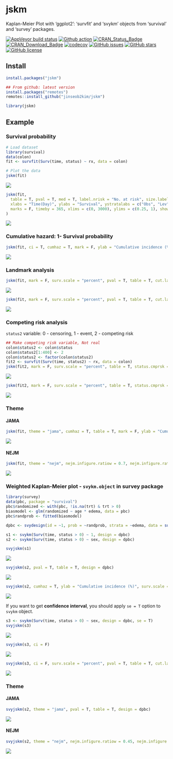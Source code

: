 jskm
================

Kaplan-Meier Plot with ‘ggplot2’: ‘survfit’ and ‘svykm’ objects from
‘survival’ and ‘survey’ packages.

<!-- badges: start -->

[![AppVeyor build
status](https://ci.appveyor.com/api/projects/status/github/jinseob2kim/jskm?branch=master&svg=true)](https://ci.appveyor.com/project/jinseob2kim/jskm)
[![Github
action](https://github.com/jinseob2kim/jskm/workflows/R-CMD-check/badge.svg)](https://github.com/jinseob2kim/jskm/actions)
[![CRAN_Status_Badge](https://www.r-pkg.org/badges/version/jskm)](https://cran.r-project.org/package=jskm)
[![CRAN_Download_Badge](https://cranlogs.r-pkg.org/badges/jskm)](https://CRAN.R-project.org/package=jskm)
[![codecov](https://codecov.io/github/jinseob2kim/jskm/branch/master/graphs/badge.svg)](https://app.codecov.io/github/jinseob2kim/jskm)
[![GitHub
issues](https://img.shields.io/github/issues/jinseob2kim/jskm.svg)](https://github.com/jinseob2kim/jskm/issues)
[![GitHub
stars](https://img.shields.io/github/stars/jinseob2kim/jskm.svg)](https://github.com/jinseob2kim/jskm/stargazers)
[![GitHub
license](https://img.shields.io/github/license/jinseob2kim/jskm.svg)](https://github.com/jinseob2kim/jskm/blob/master/LICENSE)
<!-- badges: end -->

## Install

``` r
install.packages("jskm")

## From github: latest version
install.packages("remotes")
remotes::install_github("jinseob2kim/jskm")

library(jskm)
```

## Example

### Survival probability

``` r
# Load dataset
library(survival)
data(colon)
fit <- survfit(Surv(time, status) ~ rx, data = colon)

# Plot the data
jskm(fit)
```

![](man/figures/README-unnamed-chunk-1-1.png)<!-- -->

``` r
jskm(fit,
  table = T, pval = T, med = T, label.nrisk = "No. at risk", size.label.nrisk = 8,
  xlabs = "Time(Day)", ylabs = "Survival", ystratalabs = c("Obs", "Lev", "Lev + 5FU"), ystrataname = "rx",
  marks = F, timeby = 365, xlims = c(0, 3000), ylims = c(0.25, 1), showpercent = T
)
```

![](man/figures/README-unnamed-chunk-1-2.png)<!-- -->

### Cumulative hazard: 1- Survival probability

``` r
jskm(fit, ci = T, cumhaz = T, mark = F, ylab = "Cumulative incidence (%)", surv.scale = "percent", pval = T, pval.size = 6, pval.coord = c(300, 0.7))
```

![](man/figures/README-unnamed-chunk-2-1.png)<!-- -->

### Landmark analysis

``` r
jskm(fit, mark = F, surv.scale = "percent", pval = T, table = T, cut.landmark = 500)
```

![](man/figures/README-unnamed-chunk-3-1.png)<!-- -->

``` r
jskm(fit, mark = F, surv.scale = "percent", pval = T, table = T, cut.landmark = 500, showpercent = T)
```

![](man/figures/README-unnamed-chunk-3-2.png)<!-- -->

### Competing risk analysis

`status2` variable: 0 - censoring, 1 - event, 2 - competing risk

``` r
## Make competing risk variable, Not real
colon$status2 <- colon$status
colon$status2[1:400] <- 2
colon$status2 <- factor(colon$status2)
fit2 <- survfit(Surv(time, status2) ~ rx, data = colon)
jskm(fit2, mark = F, surv.scale = "percent", table = T, status.cmprsk = "1")
```

![](man/figures/README-unnamed-chunk-4-1.png)<!-- -->

``` r
jskm(fit2, mark = F, surv.scale = "percent", table = T, status.cmprsk = "1", showpercent = T, cut.landmark = 500)
```

![](man/figures/README-unnamed-chunk-4-2.png)<!-- -->

### Theme

#### JAMA

``` r
jskm(fit, theme = "jama", cumhaz = T, table = T, mark = F, ylab = "Cumulative incidence (%)", surv.scale = "percent", pval = T, pval.size = 6, pval.coord = c(300, 0.7))
```

![](man/figures/README-unnamed-chunk-5-1.png)<!-- -->

#### NEJM

``` r
jskm(fit, theme = "nejm", nejm.infigure.ratiow = 0.7, nejm.infigure.ratioh = 0.4, nejm.infigure.ylim = c(0, 0.7), cumhaz = T, table = T, mark = F, ylab = "Cumulative incidence (%)", surv.scale = "percent", pval = T, pval.size = 6, pval.coord = c(300, 0.7))
```

![](man/figures/README-unnamed-chunk-6-1.png)<!-- -->

### Weighted Kaplan-Meier plot - `svykm.object` in **survey** package

``` r
library(survey)
data(pbc, package = "survival")
pbc$randomized <- with(pbc, !is.na(trt) & trt > 0)
biasmodel <- glm(randomized ~ age * edema, data = pbc)
pbc$randprob <- fitted(biasmodel)

dpbc <- svydesign(id = ~1, prob = ~randprob, strata = ~edema, data = subset(pbc, randomized))

s1 <- svykm(Surv(time, status > 0) ~ 1, design = dpbc)
s2 <- svykm(Surv(time, status > 0) ~ sex, design = dpbc)

svyjskm(s1)
```

![](man/figures/README-unnamed-chunk-7-1.png)<!-- -->

``` r
svyjskm(s2, pval = T, table = T, design = dpbc)
```

![](man/figures/README-unnamed-chunk-7-2.png)<!-- -->

``` r
svyjskm(s2, cumhaz = T, ylab = "Cumulative incidence (%)", surv.scale = "percent", pval = T, design = dpbc, pval.coord = c(300, 0.7), showpercent = T)
```

![](man/figures/README-unnamed-chunk-7-3.png)<!-- -->

If you want to get **confidence interval**, you should apply `se = T`
option to `svykm` object.

``` r
s3 <- svykm(Surv(time, status > 0) ~ sex, design = dpbc, se = T)
svyjskm(s3)
```

![](man/figures/README-unnamed-chunk-8-1.png)<!-- -->

``` r
svyjskm(s3, ci = F)
```

![](man/figures/README-unnamed-chunk-8-2.png)<!-- -->

``` r
svyjskm(s3, ci = F, surv.scale = "percent", pval = T, table = T, cut.landmark = 1000, showpercent = T)
```

![](man/figures/README-unnamed-chunk-8-3.png)<!-- -->

### Theme

#### JAMA

``` r
svyjskm(s2, theme = "jama", pval = T, table = T, design = dpbc)
```

![](man/figures/README-unnamed-chunk-9-1.png)<!-- -->

#### NEJM

``` r
svyjskm(s2, theme = "nejm", nejm.infigure.ratiow = 0.45, nejm.infigure.ratioh = 0.4, nejm.infigure.ylim = c(0.2, 1), pval = T, table = T, design = dpbc)
```

![](man/figures/README-unnamed-chunk-10-1.png)<!-- -->
